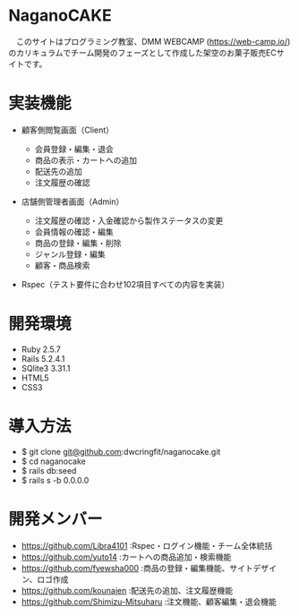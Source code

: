 # NaganoCAKE
　このサイトはプログラミング教室、DMM WEBCAMP (https://web-camp.io/) のカリキュラムでチーム開発のフェーズとして作成した架空のお菓子販売ECサイトです。

# 実装機能
- 顧客側閲覧画面（Client）
  - 会員登録・編集・退会
  - 商品の表示・カートへの追加
  - 配送先の追加
  - 注文履歴の確認

- 店舗側管理者画面（Admin）
  - 注文履歴の確認・入金確認から製作ステータスの変更
  - 会員情報の確認・編集
  - 商品の登録・編集・削除
  - ジャンル登録・編集
  - 顧客・商品検索

- Rspec（テスト要件に合わせ102項目すべての内容を実装）

# 開発環境
- Ruby 2.5.7
- Rails 5.2.4.1
- SQlite3 3.31.1
- HTML5
- CSS3

# 導入方法
- $ git clone git@github.com:dwcringfit/naganocake.git
- $ cd naganocake
- $ rails db:seed
- $ rails s -b 0.0.0.0

# 開発メンバー
- https://github.com/Libra4101 :Rspec・ログイン機能・チーム全体統括
- https://github.com/yuto14 :カートへの商品追加・検索機能
- https://github.com/fyewsha000 :商品の登録・編集機能、サイトデザイン、ロゴ作成
- https://github.com/kounaien :配送先の追加、注文履歴機能
- https://github.com/Shimizu-Mitsuharu :注文機能、顧客編集・退会機能